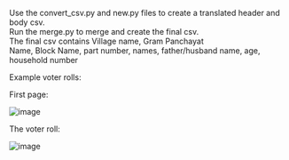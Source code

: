 Use the convert_csv.py and new.py files to create a translated header and body csv.<br />
Run the merge.py to merge and create the final csv.<br />
The final csv contains Village name, Gram Panchayat <br />
Name, Block Name, part number, names, father/husband name, age, 
household number<br />

Example voter rolls:

First page:


![image](https://github.com/IshanKunkolikar/Extract_voter_rolls/assets/42310379/05f64244-2260-494e-9fb2-06871348f97e)

The voter roll:

![image](https://github.com/IshanKunkolikar/Extract_voter_rolls/assets/42310379/b35f63aa-2861-489a-93ad-5e08185b9693)

